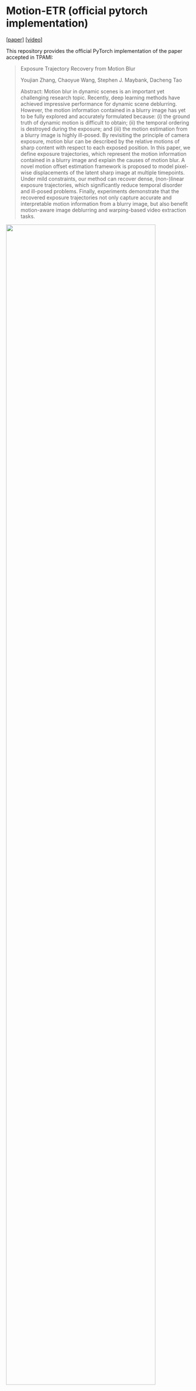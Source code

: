 # Motion-ETR (official pytorch implementation)
[[paper]](https://ieeexplore.ieee.org/abstract/document/9551756/) [[video]](https://drive.google.com/file/d/1TnNUFoDy2VQ8pI4mUph92WTKG68Y5F7s/view?usp=sharing)

This repository provides the official PyTorch implementation of the paper accepted in TPAMI:

>Exposure Trajectory Recovery from Motion Blur 
> 
>Youjian Zhang, Chaoyue Wang, Stephen J. Maybank, Dacheng Tao
>
>Abstract: Motion blur in dynamic scenes is an important yet challenging research topic. Recently, deep learning methods have achieved impressive performance for dynamic scene deblurring. However, the motion information contained in a blurry image has yet to be fully explored and accurately formulated because: (i) the ground truth of dynamic motion is difficult to obtain; (ii) the temporal ordering is destroyed during the exposure; and (iii) the motion estimation from a blurry image is highly ill-posed. By revisiting the principle of camera exposure, motion blur can be described by the relative motions of sharp content with respect to each exposed position. In this paper, we define exposure trajectories, which represent the motion information contained in a blurry image and explain the causes of motion blur. A novel motion offset estimation framework is proposed to model pixel-wise displacements of the latent sharp image at multiple timepoints. Under mild constraints, our method can recover dense, (non-)linear exposure trajectories, which significantly reduce temporal disorder and ill-posed problems. Finally, experiments demonstrate that the recovered exposure trajectories not only capture accurate and interpretable motion information from a blurry image, but also benefit motion-aware image deblurring and warping-based video extraction tasks.

<img src= "https://github.com/yjzhang96/Motion-ETR/blob/main/pics/reblur_pipeline.png" width="90%">

---
## Contents

The contents of this repository are as follows:

1. [Prerequisites](#Prerequisites)
2. [Dataset](#Dataset)
3. [Train](#Train)
4. [Test](#Test)
5. [Performance](#Performance)
6. [Model](#Model)

---

### Prerequisites
- gcc-7 and g++-7
- Python 3.6
- Pytorch 1.1.0 + cuda 10.0
- scikit-image 0.17.2
- opencv-python 4.7.0.72
- ipdb 0.13.13
- dominate 2.7.0
- (optional is you need do debug) debugpy 

You also need to install two repositories, [DCN_v2](https://github.com/chengdazhi/Deformable-Convolution-V2-PyTorch) and [MSSSIM](https://github.com/jorge-pessoa/pytorch-msssim). In the './model' directory, you will find pytorch-msssim and DCN_v2. Choose the correct version of DCN_v2 folder and following their installation instructions respectively.
- Install pyssim and pytorch-msssim
    - pyssim 0.6 from https://github.com/jterrace/pyssim, install directly using pip install pyssim.
    - pytorch-msssim 0.1 from https://github.com/jorge-pessoa/pytorch-msssim.
- Install DCN_v2
 Install DCN_v2 from ./model/DCN_v2. This is a pytorch_1.0.0 branch of https://github.com/chengdazhi/Deformable-Convolution-V2-PyTorch with modulated_deform_conv.py modified by the author. Before compilation, switch your gcc and g++ into gcc-7 and g++-7. You can ignore the warining during the compilation. At the end, you can see the prompt of successfully installation of the module. <br>
 I renamed the original ./model/DCN_v2 from the author as ./model/DCN_v2_origin and it will no longer be used.

### Dataset
Download [GoPro]((https://seungjunnah.github.io/Datasets/gopro.html)) datasets and algin the blurry/sharp image pairs.
Organize the dataset in the following form:

```bash
|- Gopro_align_data 
|   |- train  % 2103 image pairs
|   |   |- GOPR0372_07_00_000047.png
|   |   |- ...
|   |- test   % 1111 image pairs
|   |   |- GOPR0384_11_00_000001.png
|   |   |- ...
```

### Training 
- To train motion offset estimation model, run the following command:
```bash
sh run_train.sh
```
Note that you can replace the argument ```offset_mode``` from ```lin/bilin/quad``` to decide the constraint of the estimated trajectory as ```linear/bi-linear/quadratic```

- To train the deblurring model, run the same command and change the argument ```blur_direction``` from ```"reblur"``` to ```"deblur"```


### Test
- To test motion offset estimation model, run the following command:
```bash
sh run_test.sh
```
- To test the deblurring model, run the same command and change the argument ```blur_direction``` from ```"reblur"``` to ```"deblur"```


### Performance
We provide some examples of our quadratic exposure trajectory and the cooresponding reblurred images.

<img src= "https://github.com/yjzhang96/Motion-ETR/blob/main/pics/eg_exposure_trajectory.png" width="90%">

### Model
We have put the pretrained quadratic model in directory ```./pretrain_models/MTR_Gopro_quad```, and we will provide other models which mentioned in the paper in the Google drive.

|   Model     |  [Zero constraint](https://drive.google.com/drive/u/0/folders/1A9DMoxk32z79uNhDqZK6ZSzr5MwNTAZ1)    |   [Linear](https://drive.google.com/drive/u/0/folders/1GpFlyj-gxb1QhBB_THssn-b1LE8Zdkeu)   |   [Bi-linear](https://drive.google.com/drive/u/0/folders/1twsAvk7kJ7XdtR2rfiHq7ZqkSJLi3dp3)   |   [Quadratic](https://drive.google.com/drive/u/0/folders/1UtDGOcCa_PWT0-xA5erGz4pbUCCpJmIw)   |
| :---------: |     :-------:       |  :-------: |   :--------:  |   :---------: |
|     PSNR    |     35.82           |   33.45    |      33.79    |    34.68      |
|    SSIM     |     0.9800          |   0.9669   |      0.9687   |    0.9740     |

Also, we provide our pretrained motion-aware deblurring [model](https://drive.google.com/file/d/1EuAqj2gx9Yy9T1ryfeBLYdSBZADRvlpx/view?usp=sharing).


